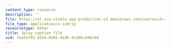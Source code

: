 ```yaml
---
content_type: resource
description: ''
file: https://ol-ocw-studio-app-production.s3.amazonaws.com/courses/6-s897-machine-learning-for-healthcare-spring-2019/7ea5e783d32b9205dedbdcddbc448c6d_ZQu2B3GyI_k.srt
file_type: application/x-subrip
resourcetype: Other
title: 3play caption file
uid: 7ea5e783-d32b-9205-dedb-dcddbc448c6d
---
```

